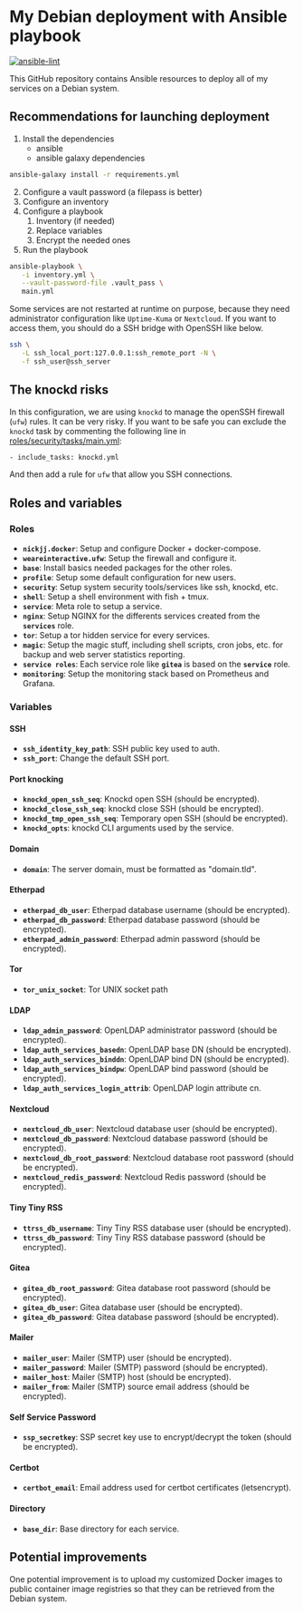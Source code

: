 # My Debian deployment with Ansible playbook

[![ansible-lint](https://github.com/theobori-cafe/ansible-playbook/actions/workflows/ansible-lint.yml/badge.svg)](https://github.com/theobori-cafe/ansible-playbook/actions/workflows/ansible-lint.yml)

This GitHub repository contains Ansible resources to deploy all of my services on a Debian system.

## Recommendations for launching deployment

1. Install the dependencies 
   - ansible
   - ansible galaxy dependencies

```sh
ansible-galaxy install -r requirements.yml
```

2. Configure a vault password (a filepass is better)
3. Configure an inventory
4. Configure a playbook
   1. Inventory (if needed)
   2. Replace variables
   3. Encrypt the needed ones
5. Run the playbook

```sh
ansible-playbook \
   -i inventory.yml \
   --vault-password-file .vault_pass \
   main.yml
```

Some services are not restarted at runtime on purpose, because they need administrator configuration like `Uptime-Kuma` or `Nextcloud`. If you want to access them, you should do a SSH bridge with OpenSSH like below.

```sh
ssh \
   -L ssh_local_port:127.0.0.1:ssh_remote_port -N \
   -f ssh_user@ssh_server
```

## The knockd risks

In this configuration, we are using `knockd` to manage the openSSH firewall (`ufw`) rules. It can be very risky. If you want to be safe you can exclude the `knockd` task by commenting the following line in [roles/security/tasks/main.yml](roles/security/tasks/main.yml):

```sh
- include_tasks: knockd.yml
```

And then add a rule for `ufw` that allow you SSH connections.

## Roles and variables

### Roles

- **`nickjj.docker`**: Setup and configure Docker + docker-compose.
- **`weareinteractive.ufw`**: Setup the firewall and configure it.
- **`base`**: Install basics needed packages for the other roles.
- **`profile`**: Setup some default configuration for new users.
- **`security`**: Setup system security tools/services like ssh, knockd, etc.
- **`shell`**: Setup a shell environment with fish + tmux.
- **`service`**: Meta role to setup a service.
- **`nginx`**: Setup NGINX for the differents services created from the **`services`** role.
- **`tor`**: Setup a tor hidden service for every services.
- **`magic`**: Setup the magic stuff, including shell scripts, cron jobs, etc. for backup and web server statistics reporting.
- **`service roles`**: Each service role like **`gitea`** is based on the **`service`** role.
- **`monitoring`**: Setup the monitoring stack based on Prometheus and Grafana.

### Variables

#### SSH
- **`ssh_identity_key_path`**: SSH public key used to auth.
- **`ssh_port`**: Change the default SSH port.

#### Port knocking
- **`knockd_open_ssh_seq`**: Knockd open SSH (should be encrypted).
- **`knockd_close_ssh_seq`**: knockd close SSH (should be encrypted).
- **`knockd_tmp_open_ssh_seq`**: Temporary open SSH (should be encrypted).
- **`knockd_opts`**: knockd CLI arguments used by the service.

#### Domain
- **`domain`**: The server domain, must be formatted as "domain.tld".

#### Etherpad
- **`etherpad_db_user`**: Etherpad database username (should be encrypted).
- **`etherpad_db_password`**: Etherpad database password (should be encrypted).
- **`etherpad_admin_password`**: Etherpad admin password (should be encrypted).

#### Tor
- **`tor_unix_socket`**: Tor UNIX socket path

#### LDAP
- **`ldap_admin_password`**: OpenLDAP administrator password (should be encrypted).
- **`ldap_auth_services_basedn`**: OpenLDAP base DN (should be encrypted).
- **`ldap_auth_services_binddn`**: OpenLDAP bind DN (should be encrypted).
- **`ldap_auth_services_bindpw`**: OpenLDAP bind password (should be encrypted).
- **`ldap_auth_services_login_attrib`**: OpenLDAP login attribute cn.

#### Nextcloud
- **`nextcloud_db_user`**: Nextcloud database user (should be encrypted).
- **`nextcloud_db_password`**: Nextcloud database password (should be encrypted).
- **`nextcloud_db_root_password`**: Nextcloud database root password (should be encrypted).
- **`nextcloud_redis_password`**: Nextcloud Redis password (should be encrypted).

#### Tiny Tiny RSS
- **`ttrss_db_username`**: Tiny Tiny RSS database user (should be encrypted).
- **`ttrss_db_password`**: Tiny Tiny RSS database password (should be encrypted).

#### Gitea
- **`gitea_db_root_password`**: Gitea database root password (should be encrypted).
- **`gitea_db_user`**: Gitea database user (should be encrypted).
- **`gitea_db_password`**: Gitea database password (should be encrypted).
  
#### Mailer
- **`mailer_user`**: Mailer (SMTP) user (should be encrypted).
- **`mailer_password`**: Mailer (SMTP) password (should be encrypted).
- **`mailer_host`**: Mailer (SMTP) host (should be encrypted).
- **`mailer_from`**: Mailer (SMTP) source email address (should be encrypted).

#### Self Service Password
- **`ssp_secretkey`**: SSP secret key use to encrypt/decrypt the token (should be encrypted).

#### Certbot
- **`certbot_email`**: Email address used for certbot certificates (letsencrypt).

#### Directory
- **`base_dir`**: Base directory for each service.

## Potential improvements

One potential improvement is to upload my customized Docker images to public container image registries so that they can be retrieved from the Debian system.